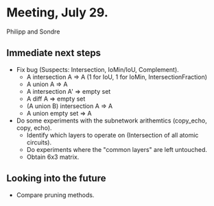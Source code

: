 # Meeting, July 29.
Philipp and Sondre

## Immediate next steps
- Fix bug (Suspects: Intersection, IoMin/IoU, Complement). 
  - A intersection A => A (1 for IoU, 1 for IoMin, IntersectionFraction)
  - A union A => A
  - A intersection A' => empty set
  - A diff A => empty set
  - (A union B) intersection A => A
  - A union empty set => A
- Do some experiments with the subnetwork arithemtics (copy_echo, copy, echo).
  - Identify which layers to operate on (Intersection of all atomic circuits).
  - Do experiments where the "common layers" are left untouched.
  - Obtain 6x3 matrix.
 
## Looking into the future
- Compare pruning methods.
